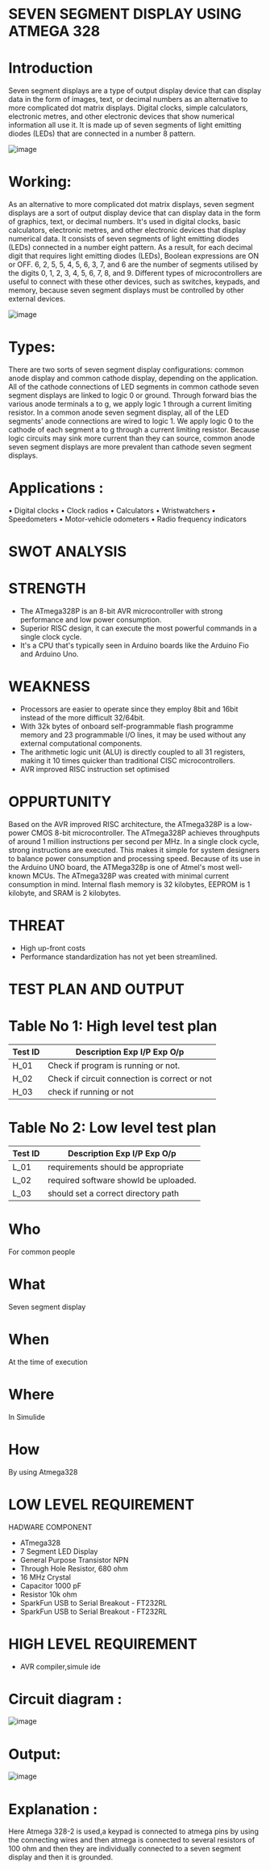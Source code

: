 
# SEVEN SEGMENT DISPLAY USING ATMEGA 328

# Introduction
Seven segment displays are a type of output display device that can display data in the form of images, text, or decimal numbers as an alternative to more complicated dot matrix displays. Digital clocks, simple calculators, electronic metres, and other electronic devices that show numerical information all use it. It is made up of seven segments of light emitting diodes (LEDs) that are connected in a number 8 pattern.

 ![image](https://user-images.githubusercontent.com/88073170/164448872-b2a6ebc5-e43e-405b-ae68-1702dc291ece.png)


# Working:
As an alternative to more complicated dot matrix displays, seven segment displays are a sort of output display device that can display data in the form of graphics, text, or decimal numbers. It's used in digital clocks, basic calculators, electronic metres, and other electronic devices that display numerical data. It consists of seven segments of light emitting diodes (LEDs) connected in a number eight pattern.
As a result, for each decimal digit that requires light emitting diodes (LEDs), Boolean expressions are ON or OFF. 6, 2, 5, 5, 4, 5, 6, 3, 7, and 6 are the number of segments utilised by the digits 0, 1, 2, 3, 4, 5, 6, 7, 8, and 9. Different types of microcontrollers are useful to connect with these other devices, such as switches, keypads, and memory, because seven segment displays must be controlled by other external devices.

 ![image](https://user-images.githubusercontent.com/88073170/164448902-a415b89d-b752-4761-8bc2-82d2bffcbc2a.png)


# Types:
There are two sorts of seven segment display configurations: common anode display and common cathode display, depending on the application.
All of the cathode connections of LED segments in common cathode seven segment displays are linked to logic 0 or ground. Through forward bias the various anode terminals a to g, we apply logic 1 through a current limiting resistor. In a common anode seven segment display, all of the LED segments' anode connections are wired to logic 1. We apply logic 0 to the cathode of each segment a to g through a current limiting resistor. Because logic circuits may sink more current than they can source, common anode seven segment displays are more prevalent than cathode seven segment displays.

# Applications :
•	Digital clocks
•	Clock radios
•	Calculators
•	Wristwatchers
•	Speedometers
•	Motor-vehicle odometers
•	Radio frequency indicators
 

# SWOT ANALYSIS
# STRENGTH
* The ATmega328P is an 8-bit AVR microcontroller with strong performance and low power consumption.
* Superior RISC design, it can execute the most powerful commands in a single clock cycle.
* It's a CPU that's typically seen in Arduino boards like the Arduino Fio and Arduino Uno.
# WEAKNESS
* Processors are easier to operate since they employ 8bit and 16bit instead of the more difficult 32/64bit.
* With 32k bytes of onboard self-programmable flash programme memory and 23 programmable I/O lines, it may be used without any external computational components.
* The arithmetic logic unit (ALU) is directly coupled to all 31 registers, making it 10 times quicker than traditional CISC microcontrollers.
* AVR improved RISC instruction set optimised
# OPPURTUNITY
Based on the AVR improved RISC architecture, the ATmega328P is a low-power CMOS 8-bit microcontroller. The ATmega328P achieves throughputs of around 1 million instructions per second per MHz. In a single clock cycle, strong instructions are executed. This makes it simple for system designers to balance power consumption and processing speed. Because of its use in the Arduino UNO board, the ATMega328p is one of Atmel's most well-known MCUs. The ATmega328P was created with minimal current consumption in mind. Internal flash memory is 32 kilobytes, EEPROM is 1 kilobyte, and SRAM is 2 kilobytes.

# THREAT
* High up-front costs
* Performance standardization has not yet been streamlined.

# TEST PLAN AND OUTPUT #


# Table No 1: High level test plan

|Test ID |	Description	Exp I/P	Exp O/p |
|------- |  --------------------------- |
| H_01 | Check if program is running or not.|
| H_02 | Check if circuit connection is correct or not |
| H_03 | check if running or not |

# Table No 2: Low level test plan
|Test ID |	Description	Exp I/P	Exp O/p |
|------- | ---------------------------- |
|L_01 |	requirements should be appropriate |
|L_02 |	required software showld be uploaded.|
|L_03	| should set a correct directory path |

# Who
For common people

# What
Seven segment display

# When
At the time of execution

# Where
In Simulide

# How
By using Atmega328

# LOW LEVEL REQUIREMENT
 HADWARE COMPONENT
* ATmega328
* 7 Segment LED Display
* General Purpose Transistor NPN
* Through Hole Resistor, 680 ohm
* 16 MHz Crystal
* Capacitor 1000 pF
* Resistor 10k ohm
* SparkFun USB to Serial Breakout - FT232RL
* SparkFun USB to Serial Breakout - FT232RL

# HIGH LEVEL REQUIREMENT
* AVR compiler,simule ide


# Circuit diagram :
![image](https://user-images.githubusercontent.com/88073170/164448828-828d937b-c20c-4678-83e8-a8a405f5900f.png)

   
# Output:
![image](https://user-images.githubusercontent.com/88073170/164448951-cd19c0a1-0d41-4982-8a70-4f1a22b14b7c.png)

# Explanation :

Here Atmega 328-2 is used,a keypad is connected to atmega pins by using the connecting wires and then atmega is connected to several resistors of 100 ohm and then they are individually  connected to a seven segment display and then it is grounded.
